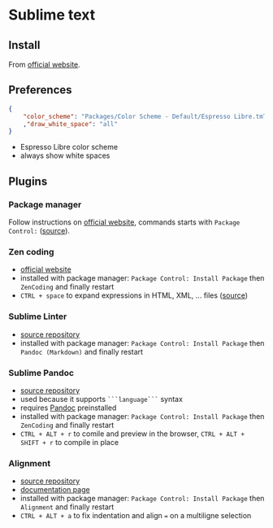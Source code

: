 # Sublime text

## Install

From [official website](http://www.sublimetext.com/).

## Preferences

```json
{
	"color_scheme": "Packages/Color Scheme - Default/Espresso Libre.tmTheme"
	,"draw_white_space": "all"
}
```

* Espresso Libre color scheme
* always show white spaces

## Plugins

### Package manager

Follow instructions on [official website](http://wbond.net/sublime_packages/package_control), commands starts with `Package Control:` ([source](http://wbond.net/sublime_packages/package_control/usage)).

### Zen coding

* [official website](http://code.google.com/p/zen-coding/)
* installed with package manager: `Package Control: Install Package` then `ZenCoding` and finally restart
* `CTRL + space` to expand expressions in HTML, XML, ... files ([source](http://stackoverflow.com/questions/8639088/how-do-i-activate-the-zen-coding-key-bindings-in-sublime-text-2))

### Sublime Linter

* [source repository](https://github.com/SublimeLinter/SublimeLinter)
* installed with package manager: `Package Control: Install Package` then `Pandoc (Markdown)` and finally restart

### Sublime Pandoc

* [source repository](https://github.com/jclement/SublimePandoc)
* used because it supports ```` ```language``` ```` syntax
* requires [Pandoc](http://johnmacfarlane.net/pandoc/) preinstalled
* installed with package manager: `Package Control: Install Package` then `ZenCoding` and finally restart
* `CTRL + ALT + r` to comile and preview in the browser, `CTRL + ALT + SHIFT + r` to compile in place

### Alignment

* [source repository](https://github.com/wbond/sublime_alignment)
* [documentation page](http://wbond.net/sublime_packages/alignment)
* installed with package manager: `Package Control: Install Package` then `Alignment` and finally restart
* `CTRL + ALT + a` to fix indentation and align `=` on a multiligne selection
